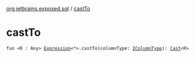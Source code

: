 [org.jetbrains.exposed.sql](index.md) / [castTo](.)

# castTo

`fun <R : Any> `[`Expression`](-expression/index.md)`<*>.castTo(columnType: `[`IColumnType`](-i-column-type/index.md)`): `[`Cast`](-cast/index.md)`<R>`